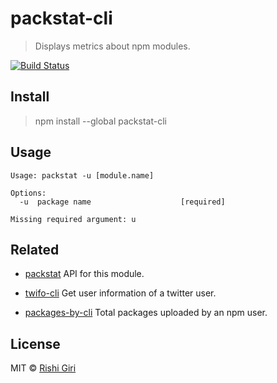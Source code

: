 # packstat-cli

> Displays metrics about npm modules.

[![Build Status](https://travis-ci.org/CodeDotJS/packstat.svg?branch=master)](https://travis-ci.org/CodeDotJS/packstat)

## Install

> npm install --global packstat-cli

## Usage

```
Usage: packstat -u [module.name]

Options:
  -u  package name                    [required]

Missing required argument: u

```
## Related

- [packstat](https://github.com/CodeDotJs/packstat) API for this module.

- [twifo-cli](https://github.com/codedotjs/twifo-cli) Get user information of a twitter user.

- [packages-by-cli](https://github.com/codedotjs/packages-by-cli) Total packages uploaded by an npm user.

## License

MIT &copy; [Rishi Giri](http://rishigiri.com)